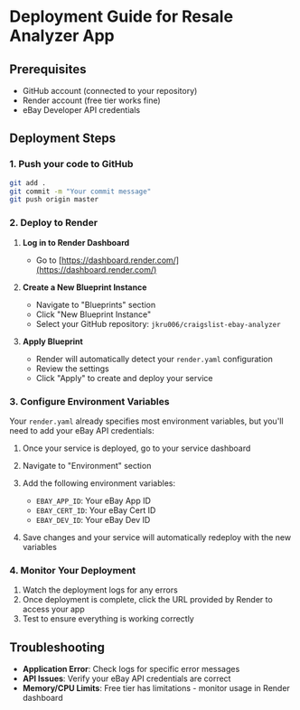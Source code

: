 # Deployment Guide for Resale Analyzer App

## Prerequisites
- GitHub account (connected to your repository)
- Render account (free tier works fine)
- eBay Developer API credentials

## Deployment Steps

### 1. Push your code to GitHub
```bash
git add .
git commit -m "Your commit message"
git push origin master
```

### 2. Deploy to Render

1. **Log in to Render Dashboard**
   - Go to [https://dashboard.render.com/](https://dashboard.render.com/)

2. **Create a New Blueprint Instance**
   - Navigate to "Blueprints" section
   - Click "New Blueprint Instance"
   - Select your GitHub repository: `jkru006/craigslist-ebay-analyzer`

3. **Apply Blueprint**
   - Render will automatically detect your `render.yaml` configuration
   - Review the settings
   - Click "Apply" to create and deploy your service

### 3. Configure Environment Variables

Your `render.yaml` already specifies most environment variables, but you'll need to add your eBay API credentials:

1. Once your service is deployed, go to your service dashboard
2. Navigate to "Environment" section
3. Add the following environment variables:
   - `EBAY_APP_ID`: Your eBay App ID
   - `EBAY_CERT_ID`: Your eBay Cert ID
   - `EBAY_DEV_ID`: Your eBay Dev ID

4. Save changes and your service will automatically redeploy with the new variables

### 4. Monitor Your Deployment

1. Watch the deployment logs for any errors
2. Once deployment is complete, click the URL provided by Render to access your app
3. Test to ensure everything is working correctly

## Troubleshooting

- **Application Error**: Check logs for specific error messages
- **API Issues**: Verify your eBay API credentials are correct
- **Memory/CPU Limits**: Free tier has limitations - monitor usage in Render dashboard
